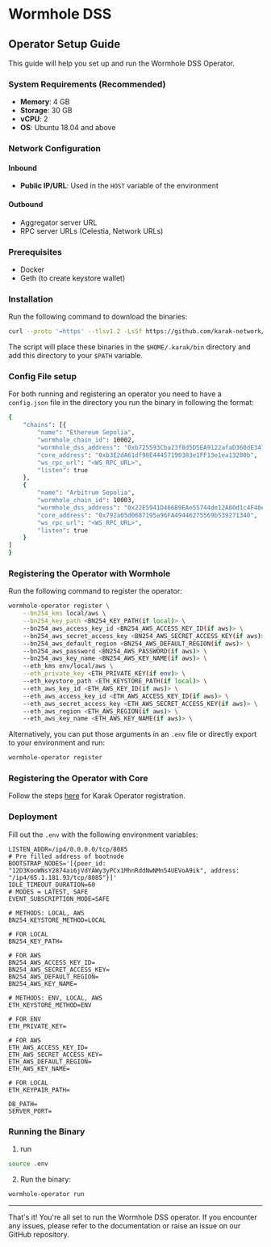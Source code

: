 # Wormhole DSS

## Operator Setup Guide

This guide will help you set up and run the Wormhole DSS Operator.

### System Requirements (Recommended)
- **Memory**: 4 GB
- **Storage**: 30 GB
- **vCPU**: 2
- **OS**: Ubuntu 18.04 and above

### Network Configuration

#### Inbound
- **Public IP/URL**: Used in the `HOST` variable of the environment

#### Outbound
- Aggregator server URL
- RPC server URLs (Celestia, Network URLs)

### Prerequisites
- Docker
- Geth (to create keystore wallet)

### Installation

Run the following command to download the binaries:

```bash
curl --proto '=https' --tlsv1.2 -LsSf https://github.com/karak-network/wormhole-dss-operator/releases/download/wormhole-operator-v0.0.1/wormhole-operator-installer.sh | sh
````

The script will place these binaries in the `$HOME/.karak/bin` directory and add this directory to your `$PATH` variable.

### Config File setup

For both running and registering an operator you need to have a `config.json` file in the directory you run the binary in following the format:

```bash
{
    "chains": [{
        "name": "Ethereum Sepolia",
        "wormhole_chain_id": 10002,
        "wormhole_dss_address": "0xb725593Cba23f8d5D5EA9122afaD360dE34716c2",
        "core_address": "0xb3E2dA61df98E44457190383e1FF13e1ea13280b",
        "ws_rpc_url": "<WS_RPC_URL>",
        "listen": true
    },
    {
        "name": "Arbitrum Sepolia",
        "wormhole_chain_id": 10003,
        "wormhole_dss_address": "0x22E5941D466B9EAe55744de12A80d1c4F48eb5BD",
        "core_address": "0x792a05d0687195a96FA49446275569b539271340",
        "ws_rpc_url": "<WS_RPC_URL>",
        "listen": true
    }
]
}
```

### Registering the Operator with Wormhole

Run the following command to register the operator:

```bash
wormhole-operator register \
    --bn254_kms local/aws \
    --bn254_key_path <BN254_KEY_PATH(if local)> \
    --bn254_aws_access_key_id <BN254_AWS_ACCESS_KEY_ID(if aws)> \
    --bn254_aws_secret_access_key <BN254_AWS_SECRET_ACCESS_KEY(if aws)> \
    --bn254_aws_default_region <BN254_AWS_DEFAULT_REGION(if aws)> \
    --bn254_aws_password <BN254_AWS_PASSWORD(if aws)> \
    --bn254_aws_key_name <BN254_AWS_KEY_NAME(if aws)> \
    --eth_kms env/local/aws \
    --eth_private_key <ETH_PRIVATE_KEY(if env)> \
    --eth_keystore_path <ETH_KEYSTORE_PATH(if local)> \
    --eth_aws_key_id <ETH_AWS_KEY_ID(if aws)> \
    --eth_aws_access_key_id <ETH_AWS_ACCESS_KEY_ID(if aws)> \
    --eth_aws_secret_access_key <ETH_AWS_SECRET_ACCESS_KEY(if aws)> \
    --eth_aws_region <ETH_AWS_REGION(if aws)> \
    --eth_aws_key_name <ETH_AWS_KEY_NAME(if aws)> \
```

Alternatively, you can put those arguments in an `.env` file or directly export to your environment and run:

```bash
wormhole-operator register
```

### Registering the Operator with Core

Follow the steps [here](https://docs.karak.network/operators/registration) for Karak Operator registration.

### Deployment

Fill out the `.env` with the following environment variables:

```
LISTEN_ADDR=/ip4/0.0.0.0/tcp/8085
# Pre filled address of bootnode
BOOTSTRAP_NODES='[{peer_id: "12D3KooWNsY2874ai6jVdYAWy3yPCx1MhnRddNwNMn54UEVoA9ik", address: "/ip4/65.1.181.93/tcp/8085"}]'
IDLE_TIMEOUT_DURATION=60
# MODES = LATEST, SAFE
EVENT_SUBSCRIPTION_MODE=SAFE

# METHODS: LOCAL, AWS
BN254_KEYSTORE_METHOD=LOCAL

# FOR LOCAL
BN254_KEY_PATH=

# FOR AWS
BN254_AWS_ACCESS_KEY_ID=
BN254_AWS_SECRET_ACCESS_KEY=
BN254_AWS_DEFAULT_REGION=
BN254_AWS_KEY_NAME=

# METHODS: ENV, LOCAL, AWS
ETH_KEYSTORE_METHOD=ENV

# FOR ENV
ETH_PRIVATE_KEY=

# FOR AWS
ETH_AWS_ACCESS_KEY_ID=
ETH_AWS_SECRET_ACCESS_KEY=
ETH_AWS_DEFAULT_REGION=
ETH_AWS_KEY_NAME=

# FOR LOCAL
ETH_KEYPAIR_PATH=

DB_PATH=
SERVER_PORT=
```

### Running the Binary

1. run 
```bash 
source .env
 ```
2. Run the binary:

```bash 
wormhole-operator run
```

---

That's it! You're all set to run the Wormhole DSS operator. If you encounter any issues, please refer to the documentation or raise an issue on our GitHub repository.
